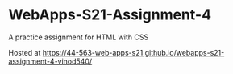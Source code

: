 # WebApps-S21-Assignment-4
A practice assignment for HTML with CSS


Hosted at https://44-563-web-apps-s21.github.io/webapps-s21-assignment-4-vinod540/
